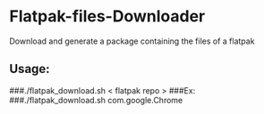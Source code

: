 # Flatpak-files-Downloader
Download and generate a package containing the files of a flatpak

## Usage:
###./flatpak_download.sh < flatpak repo >
###Ex:
###./flatpak_download.sh com.google.Chrome
